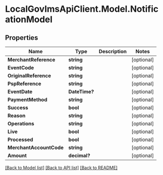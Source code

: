 # LocalGovImsApiClient.Model.NotificationModel

## Properties

Name | Type | Description | Notes
------------ | ------------- | ------------- | -------------
**MerchantReference** | **string** |  | [optional] 
**EventCode** | **string** |  | [optional] 
**OriginalReference** | **string** |  | [optional] 
**PspReference** | **string** |  | [optional] 
**EventDate** | **DateTime?** |  | [optional] 
**PaymentMethod** | **string** |  | [optional] 
**Success** | **bool** |  | [optional] 
**Reason** | **string** |  | [optional] 
**Operations** | **string** |  | [optional] 
**Live** | **bool** |  | [optional] 
**Processed** | **bool** |  | [optional] 
**MerchantAccountCode** | **string** |  | [optional] 
**Amount** | **decimal?** |  | [optional] 

[[Back to Model list]](../README.md#documentation-for-models) [[Back to API list]](../README.md#documentation-for-api-endpoints) [[Back to README]](../README.md)

